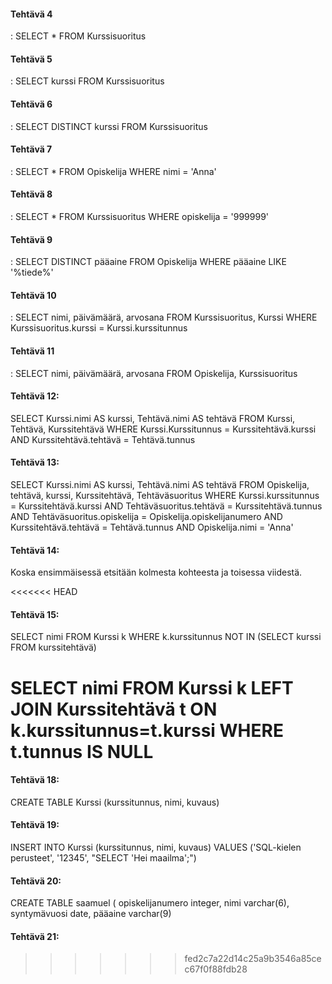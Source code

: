 #### Tehtävä 4
: SELECT * FROM Kurssisuoritus
#### Tehtävä 5
: SELECT kurssi FROM Kurssisuoritus
#### Tehtävä 6
: SELECT DISTINCT kurssi FROM Kurssisuoritus
#### Tehtävä 7
: SELECT * FROM Opiskelija WHERE nimi =  'Anna'
#### Tehtävä 8
: SELECT * FROM Kurssisuoritus WHERE opiskelija = '999999'
#### Tehtävä 9
: SELECT DISTINCT pääaine FROM Opiskelija WHERE pääaine LIKE '%tiede%'
#### Tehtävä 10
: SELECT nimi, päivämäärä, arvosana FROM Kurssisuoritus,  Kurssi WHERE Kurssisuoritus.kurssi = Kurssi.kurssitunnus
#### Tehtävä 11
: SELECT nimi, päivämäärä, arvosana FROM Opiskelija, Kurssisuoritus
#### Tehtävä 12:
SELECT Kurssi.nimi AS kurssi,  Tehtävä.nimi AS tehtävä FROM Kurssi, Tehtävä, Kurssitehtävä WHERE Kurssi.Kurssitunnus = Kurssitehtävä.kurssi AND Kurssitehtävä.tehtävä = Tehtävä.tunnus
#### Tehtävä 13:
SELECT Kurssi.nimi AS kurssi, Tehtävä.nimi AS tehtävä
 FROM Opiskelija, tehtävä, kurssi, Kurssitehtävä, Tehtäväsuoritus
WHERE Kurssi.kurssitunnus = Kurssitehtävä.kurssi
AND Tehtäväsuoritus.tehtävä = Kurssitehtävä.tunnus
AND Tehtäväsuoritus.opiskelija = Opiskelija.opiskelijanumero
AND Kurssitehtävä.tehtävä = Tehtävä.tunnus
AND Opiskelija.nimi = 'Anna'
#### Tehtävä 14: 
Koska ensimmäisessä etsitään kolmesta kohteesta ja toisessa viidestä.

<<<<<<< HEAD
#### Tehtävä 15:
SELECT nimi FROM Kurssi k
WHERE k.kurssitunnus
NOT IN (SELECT kurssi FROM kurssitehtävä)

SELECT nimi FROM Kurssi k
LEFT JOIN Kurssitehtävä t
ON k.kurssitunnus=t.kurssi
WHERE t.tunnus IS NULL
=======
#### Tehtävä 18:
CREATE TABLE Kurssi (kurssitunnus, nimi, kuvaus)

#### Tehtävä 19:
INSERT INTO Kurssi (kurssitunnus, nimi, kuvaus)
    VALUES ('SQL-kielen perusteet', '12345', "SELECT 'Hei maailma';")
#### Tehtävä 20:
CREATE TABLE saamuel
(
    opiskelijanumero integer,
    nimi varchar(6),
    syntymävuosi date,
    pääaine varchar(9)
#### Tehtävä 21: 

>>>>>>> fed2c7a22d14c25a9b3546a85cec67f0f88fdb28




